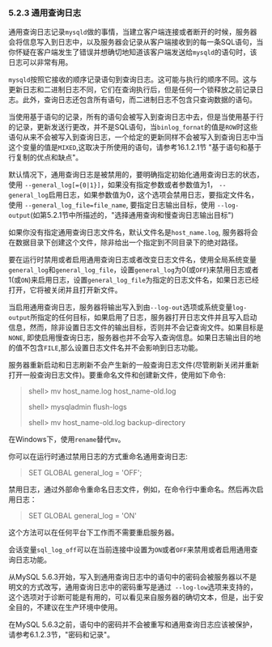 ### 5.2.3 通用查询日志

通用查询日志记录`mysqld`做的事情，当建立客户端连接或者断开的时候，服务器会将信息写入到日志中，以及服务器会记录从客户端接收到的每一条SQL语句，当你怀疑在客户端发生了错误并想确切地知道该客户端发送给`mysqld`的语句时，该日志可以非常有用。

`mysqld`按照它接收的顺序记录语句到查询日志。这可能与执行的顺序不同。这与更新日志和二进制日志不同，它们在查询执行后，但是任何一个锁释放之前记录日志。此外，查询日志还包含所有语句，而二进制日志不包含只查询数据的语句。

当使用基于语句的记录，所有的语句会被写入到查询日志中去，但是当使用基于行的记录，更新发送行更改，并不是SQL语句，当`binlog_fornat`的值是`ROW`时这些语句从来不会被写入到查询日志，一个给定的更新同样不会被写入到查询日志中当这个变量的值是`MIXED`,这取决于所使用的语句，请参考16.1.2.1节 "基于语句和基于行复制的优点和缺点"。

默认情况下，通用查询日志是被禁用的，要明确指定初始化通用查询日志的状态，使用 `--general_log[={0|1}]`，如果没有指定参数或者参数值为1， `--general_log`启用日志，如果参数值为0，这个选项会禁用日志，要指定文件名，使用 `--general_log_file=file_name`, 要指定日志输出目标，使用 `--log-output`(如第5.2.1节中所描述的，"选择通用查询和慢查询日志输出目标")

如果你没有指定通用查询日志文件名，默认文件名是`host_name.log`, 服务器将会在数据目录下创建这个文件，除非给出一个指定到不同目录下的绝对路径。

要在运行时禁用或者启用通用查询日志或者改变日志文件名，使用全局系统变量`general_log`和`general_log_file`，设置`general_log`为0(或`OFF`)来禁用日志或者1(或`ON`)来启用日志，设置`general_log_file`为指定的日志文件名，如果日志已经打开，它将被关闭并且打开新文件。

当启用通用查询日志，服务器将输出写入到由`--log-out`选项或系统变量`log-output`所指定的任何目标，如果启用了日志，服务器打开日志文件并且写入启动信息，然而，除非设置日志文件的输出目标，否则并不会记查询文件。如果目标是`NONE`, 即使启用慢查询日志，服务器也并不会写入查询信息。如果日志输出目的地的值不包含`FILE`,那么设置日志文件名并不会影响到日志功能。

服务器重新启动和日志刷新不会产生新的一般查询日志文件(尽管刷新关闭并重新打开一般查询日志文件)。要重命名文件和创建新文件，使用如下命令:

> shell> mv host_name.log host_name-old.log
> 
> shell> mysqladmin flush-logs
> 
> shell> mv host_name-old.log backup-directory

在Windows下，使用`rename`替代`mv`。

你可以在运行时通过禁用日志的方式重命名通用查询日志:

> SET GLOBAL general_log = 'OFF';

禁用日志，通过外部命令重命名日志文件，例如，在命令行中重命名。然后再次启用日志：

> SET GLOBAL general_log = 'ON'

这个方法可以在任何平台下工作而不需要重启服务器。

会话变量`sql_log_off`可以在当前连接中设置为`ON`或者`OFF`来禁用或者启用通用查询日志功能。

从MySQL  5.6.3开始，写入到通用查询日志中的语句中的密码会被服务器以不是明文的方式改写，通用查询日志中的密码重写是通过` --log-low`选项来支持的，这个选项对于诊断可能是有用的，可以看见来自服务器的确切文本，但是，出于安全目的，不建议在生产环境中使用。

在MySQL 5.6.3之前，语句中的密码并不会被重写和通用查询日志应该被保护，请参考6.1.2.3节，"密码和记录"。
